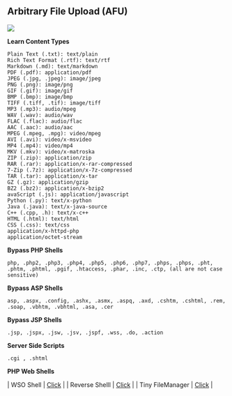 ## Arbitrary File Upload (AFU)
![](https://i0.wp.com/blog.intigriti.com/wp-content/uploads/2020/05/file-upload.png?fit=1050%2C750&ssl=1)


**Learn Content Types**

```
Plain Text (.txt): text/plain
Rich Text Format (.rtf): text/rtf
Markdown (.md): text/markdown
PDF (.pdf): application/pdf
JPEG (.jpg, .jpeg): image/jpeg
PNG (.png): image/png
GIF (.gif): image/gif
BMP (.bmp): image/bmp
TIFF (.tiff, .tif): image/tiff
MP3 (.mp3): audio/mpeg
WAV (.wav): audio/wav
FLAC (.flac): audio/flac
AAC (.aac): audio/aac
MPEG (.mpeg, .mpg): video/mpeg
AVI (.avi): video/x-msvideo
MP4 (.mp4): video/mp4
MKV (.mkv): video/x-matroska
ZIP (.zip): application/zip
RAR (.rar): application/x-rar-compressed
7-Zip (.7z): application/x-7z-compressed
TAR (.tar): application/x-tar
GZ (.gz): application/gzip
BZ2 (.bz2): application/x-bzip2
avaScript (.js): application/javascript
Python (.py): text/x-python
Java (.java): text/x-java-source
C++ (.cpp, .h): text/x-c++
HTML (.html): text/html
CSS (.css): text/css
application/x-httpd-php
application/octet-stream
```

**Bypass PHP Shells**
```
php, .php2, .php3, .php4, .php5, .php6, .php7, .phps, .phps, .pht, .phtm, .phtml, .pgif, .htaccess, .phar, .inc, .ctp, (all are not case sensitive)
```

**Bypass ASP Shells**
```
asp, .aspx, .config, .ashx, .asmx, .aspq, .axd, .cshtm, .cshtml, .rem, .soap, .vbhtm, .vbhtml, .asa, .cer
```

**Bypass JSP Shells**
```
.jsp, .jspx, .jsw, .jsv, .jspf, .wss, .do, .action
```

**Server Side Scripts**
```
.cgi , .shtml
```

**PHP Web Shells**

| WSO Shell | [Click](https://github.com/mIcHyAmRaNe/wso-webshell) |
| Reverse Shelll | [Click](https://github.com/yellphonenaing/reverse_shell) |
| Tiny FileManager | [Click](https://github.com/prasathmani/tinyfilemanager) |
